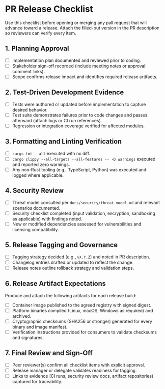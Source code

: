 # PR Release Checklist

Use this checklist before opening or merging any pull request that will advance toward a release. Attach the filled-out version in the PR description so reviewers can verify every item.

## 1. Planning Approval
- [ ] Implementation plan documented and reviewed prior to coding.
- [ ] Stakeholder sign-off recorded (include meeting notes or approval comment links).
- [ ] Scope confirms release impact and identifies required release artifacts.

## 2. Test-Driven Development Evidence
- [ ] Tests were authored or updated before implementation to capture desired behavior.
- [ ] Test suite demonstrates failures prior to code changes and passes afterward (attach logs or CI run references).
- [ ] Regression or integration coverage verified for affected modules.

## 3. Formatting and Linting Verification
- [ ] `cargo fmt --all` executed with no diff.
- [ ] `cargo clippy --all-targets --all-features -- -D warnings` executed and reported zero warnings.
- [ ] Any non-Rust tooling (e.g., TypeScript, Python) was executed and logged where applicable.

## 4. Security Review
- [ ] Threat model consulted per `docs/security/threat-model.md` and relevant scenarios documented.
- [ ] Security checklist completed (input validation, encryption, sandboxing as applicable) with findings noted.
- [ ] New or modified dependencies assessed for vulnerabilities and licensing compatibility.

## 5. Release Tagging and Governance
- [ ] Tagging strategy decided (e.g., `vX.Y.Z`) and noted in PR description.
- [ ] Changelog entries drafted or updated to reflect the change.
- [ ] Release notes outline rollback strategy and validation steps.

## 6. Release Artifact Expectations
Produce and attach the following artifacts for each release build:
- [ ] Container image published to the agreed registry with signed digest.
- [ ] Platform binaries compiled (Linux, macOS, Windows as required) and archived.
- [ ] Cryptographic checksums (SHA256 or stronger) generated for every binary and image manifest.
- [ ] Verification instructions provided for consumers to validate checksums and signatures.

## 7. Final Review and Sign-Off
- [ ] Peer reviewer(s) confirm all checklist items with explicit approval.
- [ ] Release manager or delegate validates readiness for tagging.
- [ ] Links to evidence (CI runs, security review docs, artifact repositories) captured for traceability.
